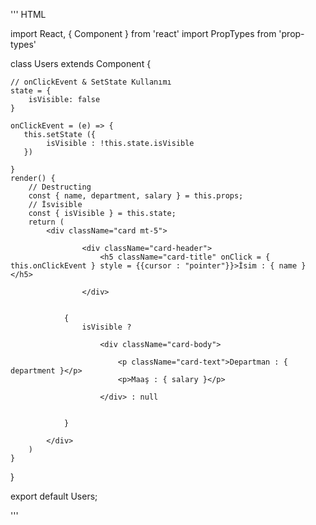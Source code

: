 ''' HTML

import React, { Component } from 'react'
import PropTypes from 'prop-types'


class Users extends Component {
    
    // onClickEvent & SetState Kullanımı
    state = {
        isVisible: false
    }

    onClickEvent = (e) => {
       this.setState ({
            isVisible : !this.state.isVisible
       }) 
       
    }
    render() {
        // Destructing 
        const { name, department, salary } = this.props;
        // İsvisible
        const { isVisible } = this.state;
        return (
            <div className="card mt-5">
                
                    <div className="card-header">
                        <h5 className="card-title" onClick = { this.onClickEvent } style = {{cursor : "pointer"}}>İsim : { name }</h5>
                        
                    </div>
                

                {
                    isVisible ?

                        <div className="card-body">

                            <p className="card-text">Departman : { department }</p>
                            <p>Maaş : { salary }</p>

                        </div> : null
                

                }

            </div>
        )
    }
}



export default Users;

'''
